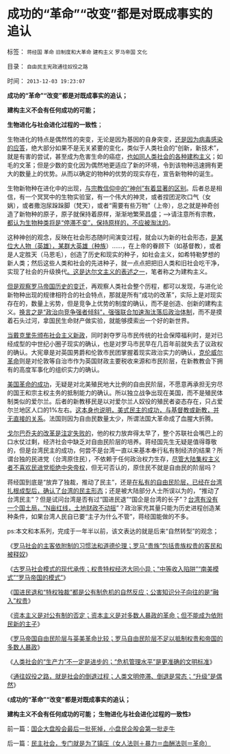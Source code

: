 # 成功的“革命”“改变”都是对既成事实的追认

标签： `蒋经国` `革命` `旧制度和大革命` `建构主义` `罗马帝国` `文化` 

目录： `自由民主宪政通往奴役之路`

时间： `2013-12-03 19:23:07`

**成功的“革命”“改变”都是对既成事实的追认；**

**建构主义不会有任何成功的可能；**

**生物进化与社会进化过程的一致性**；

生物进化的特点是偶然性的突变，无论是因为基因的自身突变，[还是因为病毒感染的应答](../../../2010/6/14/没有病毒就没有生命的进化.md)，绝大部分如果不是无关紧要的变化，类似于人类社会的“创新，新技术”，就是有害的尝试，甚至成为危害生命的癌症，[也如同人类社会的各种建构主义](../../../2011/11/13/西方输出的建构主义和西方眼中的劣等民族.md)；如毛的文革；但是少数的变化因为偶然地更适应了新的环境，令到该物种迅速拥有更大的数量上的优势。从而以确定的物种的优势的现实存在，宣告新物种的诞生。

生物新物种在进化中的出现，[与宗教信仰中的“神创”有着显著的区别](../../../2010/2/2/炮轰进化论.md)。后者总是相信，有一个冥冥中的生物实验室，有一个伟大的神灵，或者捏团泥吹口气（女娲），或者撒泡尿跺跺脚（梵天），或者“需要有些万物”（上帝），总之就是神奇创造了新物种的原子，原子就保持着原样，渐渐地繁荣昌盛；——>请注意所有宗教，[都认为生物种类将是“停滞不变”，保持原样的，不应被淘汰的](../../../2009/2/21/进化论：死亡是为了生存，经济中的淘汰和破产.md)。

这种神创的观念，反映在社会形态随时间演变过程，就会以为新的社会形态，[是某位大人物（英雄），某群大英雄（种族](../../../2010/4/6/文明之初军事不是主旋律；英雄历史地位是“无足轻重“.md)）……，在上帝的眷顾下（如基督教），或者是人定胜天（马恩毛），创造了历史和现实的种子，如社会主义，如希特勒梦想的新人类；然后这些人类和社会的先进种子，就一点点把把旧人类和旧社会吃干净，实现了社会的升级换代[。这是达尔文主义的表述之一](../../../2012/3/10/那些最狂热主张达尔文主义的人.md)，笔者称之为建构主义。

[但是观察罗马帝国历史的变迁](../../../2012/7/25/谁是强盗？维京人？国王？贵族？.md)，再观察人类社会整个历程，都可以发现，与进化论新物种出现的规律相符合的社会特点，那就是所有“成功的改革”，实际上是对现实存在的，数量上劣势，但是竞争上优势的制度的确认，而不是创造、创新的建构主义。[换言之是“政治向竞争强者倾斜”，强强联合加速淘汰落后政治体制](../../../2012/3/10/进化论中的完整性契约，长子继承权，贵族特权，人权；.md)，而不是摸着石头过河，拿国民生命财产做实验，就能够摸索出一个好的新世界。

[当戴克里先颁布社会主义新政](../../../2012/7/25/罗马寡头商业帝国的兴亡.md)，同时剥夺罗马市民传统的社会保障福利时，是对已经成型的中世纪小圈子现实的确认，也是对罗马市民早在几百年前就失去了议政权的确认。大宪章是对英国男爵和伦敦市民团掌握着现实政治实力的确认，[克伦威尔革命](../../../2011/11/21/土地私有的农村是民主进程和社会稳定的坚强盟友.md)则是对伦敦等自治市作为英国财政主要税收来源和市民阶层，在新教教会下拥有的高度军事化的组织实力的确认。

[美国革命的成功](../../../2011/5/9/有限的革命，有限的战争.md)，无疑是对北美殖民地大比例的自由民阶层，不愿意再承担无穷尽的国王和宗主权主务的抵制能力的确认。所以独立战争出现在美国，而不是殖民体制类似的爱尔兰。后者的新教移民是以对爱尔兰人奴役的殖民者姿态存在，只占爱尔兰地区人口的1%左右。[这本身也说明，美式民主的成功，与基督教或新教，并无直接的关系](../../../2011/4/2/爱尔兰大饥荒时侯的英国宗教歧视.md)。法国则因为自由民数量太少，所谓法国大革命成了血腥大折腾。

[戈尔巴乔夫的改革是注定失败的](../../../2012/6/1/戈尔巴乔夫只是苏联垂死改革中的一环.md)，他的权力放弃得太早了，整个苏联社会嘴巴上的口水仗过剩，经济社会中缺乏对自由民阶层的培养。蒋经国先生无疑是值得尊敬的，但是台湾民主的成功，何尝不是台湾一直以来基本奉行私有制经济的结果？所谓台独的民进党（台湾原住民），不依赖于任何政治权力生存，[尽管大陆集权主义者不喜欢民进党拒绝中央帝权](../../../2009/10/1/武力攻台之弊.md)，但无可否认的，原住民不就是自由民的阶层吗？

蒋经国到底是“放弃了独裁，推动了民主”，还是[在私有的自由民阶层，已经在台湾扎根成型后，确认了台湾的民主形态](../../../2012/6/15/君主专制是多数人暴政,克伦威尔独裁是少数人专政.md)；还是被大陆部分人士所误以为的，“推动了台湾民主”？但是试问台湾是否有过“国进民退”“国企是台湾的长子”？[台湾有没有一个国土局，“N亩红线，土地财政不动摇](../../../2011/5/16/村镇民主改革的成功与黑社会.md)”？政治家充其量只能为历史进程创造某种条件，如果台湾人民自已要“主子为什么不管”，蒋经国能做的不多。

ps:本文和本系列，完成于一年半以前，该文表达的就是后来“自然转型”的观念；

《[罗马社会的主客依附制的习惯法和道德伦理；罗马“贵族”包括贵族权贵的客民和被释奴](../../../2013/11/26/罗马社会的主客依附制的习惯法和道德伦理.md)》

《[古罗马社会模式的现代承传；权贵特权经济大同小异；“中等收入陷阱”“南美模式”“罗马帝国的模式”](../../../2013/11/27/古罗马社会模式的现代承传,“中等收入陷阱”自古以来大同小异.md)》

《[国进民退和“特权独裁”都是公有制危机的自然反应；公害知识分子向往的是“融入”权贵](../../../2013/11/28/“国进民退”不是为了逐利，独裁不是留恋利益.md)》

《[资本主义是对公有制的否定；资本主义是对多数人暴政的革命；但不能成为依附民新的主子](../../../2013/11/29/资本主义是对公有制的否定，也是对“主子”的“革命”.md)》

《[罗马帝国自由民阶层与英美革命比较；罗马自由民阶层不足以抵制权贵和帝国的多数人暴政](../../../2013/11/30/（公有制／依附制／奴隶制）是社会危机中的唯一适用体制.md)》

《[人类社会的“生产力”不一定是进步的；“危机管理水平”是更准确的文明标准](../../../2013/12/1/“危机管理水平”是更准确的文明标准.md)》

《[通往奴役之路，就是社会的倒退过程；人类文明停滞、倒退是常态；“升级”是偶然](../../../2013/12/2/人类文明停滞、倒退是常态；“升级”是偶然；.md)》

《**成功的“革命”“改变”都是对既成事实的追认；**

**建构主义不会有任何成功的可能； 生物进化与社会进化过程的一致性**》



前一篇：[国企大盘股会最后一批死掉，小盘民企股会第一批走牛](../../../2013/12/2/国企大盘股会最后一批死掉，小盘民企股会第一批走牛.md)

后一篇：[民主社会，专门就是为了镇压（女人法则＋暴力＝血酬法则＝革命）](../../../2013/12/3/民主社会，专门就是为了镇压（女人法则＋暴力＝血酬法则＝革命）.md)